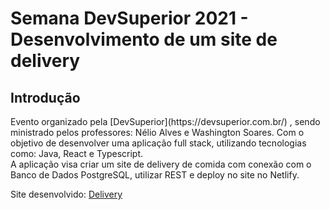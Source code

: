 # Semana DevSuperior 2021 - Desenvolvimento de um site de delivery
<h2>Introdução</h2>
Evento organizado pela 
[DevSuperior](https://devsuperior.com.br/)
, sendo ministrado pelos professores: Nélio Alves e Washington Soares. Com o objetivo de desenvolver uma aplicação full stack, utilizando tecnologias como: Java, React e Typescript.
<br />A aplicação visa criar um site de delivery de comida com conexão com o Banco de Dados PostgreSQL, utilizar REST e deploy no site no Netlify.

Site desenvolvido: [Delivery](https://henriquenawa.netlify.app/)


